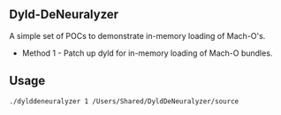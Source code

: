## Dyld-DeNeuralyzer

A simple set of POCs to demonstrate in-memory loading of Mach-O's.

* Method 1 - Patch up dyld for in-memory loading of Mach-O bundles.

## Usage

```
./dylddeneuralyzer 1 /Users/Shared/DyldDeNeuralyzer/source
```

